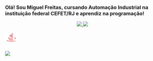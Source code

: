 ### Olá! Sou Miguel Freitas, cursando Automação Industrial na instituição federal CEFET/RJ e aprendiz na programação!
<div align="center">
  <a href="https://github.com/MiguelRFreitas">
  <img height="130em" src="https://github-readme-stats.vercel.app/api?username=MiguelRFreitas&show_icons=true&theme=tokyonight&include_all_commits=true&count_private=true"/>
  <img height="130em" src="https://github-readme-stats.vercel.app/api/top-langs/?username=MiguelRFreitas&layout=compact&langs_count=7&theme=tokyonight"/>
</div>
<div style="display: inline_block"><br>
  <img align="center" alt="Miguel-Java" height="30" width="40" src="https://raw.githubusercontent.com/devicons/devicon/master/icons/java/java-plain.svg">
</div>
  
  ## 
<div>
   <a href="https://www.linkedin.com/in/miguel-freitas-372834135/" target="_blank"><img src="https://img.shields.io/badge/-LinkedIn-%230077B5?style=for-the-badge&logo=linkedin&logoColor=white" target="_blank"></a> 
